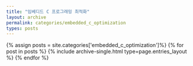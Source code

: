 ```yaml
---
title: "임베디드 C 프로그래밍 최적화"
layout: archive
permalink: categories/embedded_c_optimization
types: posts
---
```


{% assign posts = site.categories['embedded_c_optimization']%}
{% for post in posts %}
  {% include archive-single.html type=page.entries_layout %}
{% endfor %}
